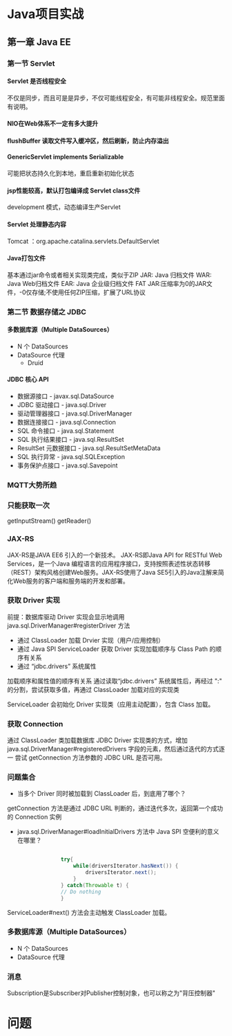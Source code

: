 # Java项目实战

## 第一章    Java EE

### 第一节 Servlet

#### Servlet 是否线程安全

不仅是同步，而且可是是异步，不仅可能线程安全，有可能非线程安全。规范里面有说明。

#### NIO在Web体系不一定有多大提升

#### flushBuffer 读取文件写入缓冲区，然后刷新，防止内存溢出

####  GenericServlet implements  Serializable

可能把状态持久化到本地，重启重新初始化状态

#### jsp性能较高，默认打包编译成 Servlet class文件

development 模式，动态编译生产Servlet

#### Servlet 处理静态内容

Tomcat ：org.apache.catalina.servlets.DefaultServlet

#### Java打包文件
  
基本通过jar命令或者相关实现类完成，类似于ZIP
JAR: Java 归档文件
WAR: Java Web归档文件
EAR: Java 企业级归档文件
FAT JAR:压缩率为0的JAR文件，-0仅存储;不使用任何ZIP压缩，扩展了URL协议

### 第二节 数据存储之 JDBC

#### 多数据库源（Multiple DataSources）

* N 个 DataSources
* DataSource 代理
  * Druid
  
#### JDBC 核心 API 

* 数据源接口 - javax.sql.DataSource 
* JDBC 驱动接口 - java.sql.Driver 
* 驱动管理器接口 - java.sql.DriverManager 
* 数据连接接口 - java.sql.Connection 
* SQL 命令接口 - java.sql.Statement 
* SQL 执行结果接口 - java.sql.ResultSet 
* ResultSet 元数据接口 - java.sql.ResultSetMetaData 
* SQL 执行异常 - java.sql.SQLException 
* 事务保护点接口 - java.sql.Savepoint


### MQTT大势所趋 

### 只能获取一次

getInputStream()
getReader()

### JAX-RS

JAX-RS是JAVA EE6 引入的一个新技术。 JAX-RS即Java API for RESTful Web Services，是一个Java 编程语言的应用程序接口，支持按照表述性状态转移（REST）架构风格创建Web服务。JAX-RS使用了Java SE5引入的Java注解来简化Web服务的客户端和服务端的开发和部署。


### 获取 Driver 实现

前提：数据库驱动 Driver 实现会显示地调用
java.sql.DriverManager#registerDriver 方法

* 通过 ClassLoader 加载 Drvier 实现（用户/应用控制）
* 通过 Java SPI ServiceLoader 获取 Driver 实现加载顺序与 Class Path 的顺序有关系
* 通过 “jdbc.drivers” 系统属性

加载顺序和属性值的顺序有关系
通过读取“jdbc.drivers” 系统属性后，再经过 ":" 的分割，尝试获取多值，再通过 ClassLoader 加载对应的实现类

ServiceLoader 会初始化 Driver 实现类（应用主动配置），包含 Class 加载。

### 获取 Connection

通过 ClassLoader 类加载数据库 JDBC Driver 实现类的方式，增加 java.sql.DriverManager#registeredDrivers 字段的元素，然后通过迭代的方式逐一 尝试 getConnection 方法参数的 JDBC URL 是否可用。

### 问题集合

* 当多个 Driver 同时被加载到 ClassLoader 后，到底用了哪个？

getConnection 方法是通过 JDBC URL 判断的，通过迭代多次，返回第一个成功的 Connection 实例

* java.sql.DriverManager#loadInitialDrivers 方法中 Java SPI 空便利的意义在哪里？
  ```java
  
                try{
                    while(driversIterator.hasNext()) {
                        driversIterator.next();
                    }
                } catch(Throwable t) {
                // Do nothing
                }
  ```
ServiceLoader#next() 方法会主动触发 ClassLoader 加载。

### 多数据库源（Multiple DataSources）

* N 个 DataSources
* DataSource 代理

### 消息

Subscription是Subscriber对Publisher控制对象，也可以称之为"背压控制器"


# 问题

